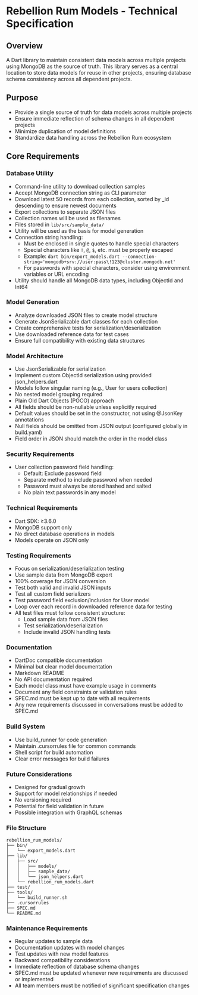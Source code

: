 # Rebellion Rum Models - Technical Specification

## Overview
A Dart library to maintain consistent data models across multiple projects using MongoDB as the source of truth. This library serves as a central location to store data models for reuse in other projects, ensuring database schema consistency across all dependent projects.

## Purpose
- Provide a single source of truth for data models across multiple projects
- Ensure immediate reflection of schema changes in all dependent projects
- Minimize duplication of model definitions
- Standardize data handling across the Rebellion Rum ecosystem

## Core Requirements

### Database Utility
- Command-line utility to download collection samples
- Accept MongoDB connection string as CLI parameter
- Download latest 50 records from each collection, sorted by _id descending to ensure newest documents
- Export collections to separate JSON files
- Collection names will be used as filenames
- Files stored in `lib/src/sample_data/`
- Utility will be used as the basis for model generation
- Connection string handling:
  - Must be enclosed in single quotes to handle special characters
  - Special characters like `!`, `@`, `$`, etc. must be properly escaped
  - Example: `dart bin/export_models.dart --connection-string='mongodb+srv://user:pass\!123@cluster.mongodb.net'`
  - For passwords with special characters, consider using environment variables or URL encoding
- Utility should handle all MongoDB data types, including ObjectId and Int64

### Model Generation
- Analyze downloaded JSON files to create model structure
- Generate JsonSerializable dart classes for each collection
- Create comprehensive tests for serialization/deserialization
- Use downloaded reference data for test cases
- Ensure full compatibility with existing data structures

### Model Architecture
- Use JsonSerializable for serialization
- Implement custom ObjectId serialization using provided json_helpers.dart
- Models follow singular naming (e.g., User for users collection)
- No nested model grouping required
- Plain Old Dart Objects (POCO) approach
- All fields should be non-nullable unless explicitly required
- Default values should be set in the constructor, not using @JsonKey annotations
- Null fields should be omitted from JSON output (configured globally in build.yaml)
- Field order in JSON should match the order in the model class

### Security Requirements
- User collection password field handling:
  - Default: Exclude password field
  - Separate method to include password when needed
  - Password must always be stored hashed and salted
  - No plain text passwords in any model

### Technical Requirements
- Dart SDK: ≥3.6.0
- MongoDB support only
- No direct database operations in models
- Models operate on JSON only

### Testing Requirements
- Focus on serialization/deserialization testing
- Use sample data from MongoDB export
- 100% coverage for JSON conversion
- Test both valid and invalid JSON inputs
- Test all custom field serializers
- Test password field exclusion/inclusion for User model
- Loop over each record in downloaded reference data for testing
- All test files must follow consistent structure:
  - Load sample data from JSON files
  - Test serialization/deserialization
  - Include invalid JSON handling tests

### Documentation
- DartDoc compatible documentation
- Minimal but clear model documentation
- Markdown README
- No API documentation required
- Each model class must have example usage in comments
- Document any field constraints or validation rules
- SPEC.md must be kept up to date with all requirements
- Any new requirements discussed in conversations must be added to SPEC.md

### Build System
- Use build_runner for code generation
- Maintain .cursorrules file for common commands
- Shell script for build automation
- Clear error messages for build failures

### Future Considerations
- Designed for gradual growth
- Support for model relationships if needed
- No versioning required
- Potential for field validation in future
- Possible integration with GraphQL schemas

### File Structure
```
rebellion_rum_models/
├── bin/
│   └── export_models.dart
├── lib/
│   ├── src/
│   │   ├── models/
│   │   ├── sample_data/
│   │   └── json_helpers.dart
│   └── rebellion_rum_models.dart
├── test/
├── tools/
│   └── build_runner.sh
├── .cursorrules
├── SPEC.md
└── README.md
```

### Maintenance Requirements
- Regular updates to sample data
- Documentation updates with model changes
- Test updates with new model features
- Backward compatibility considerations
- Immediate reflection of database schema changes
- SPEC.md must be updated whenever new requirements are discussed or implemented
- All team members must be notified of significant specification changes 